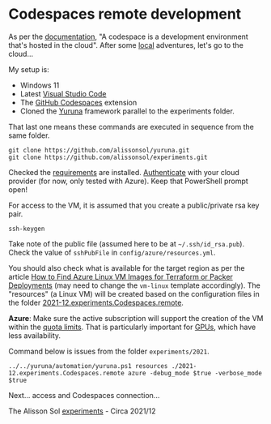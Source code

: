# Codespaces remote development

As per the [documentation](https://docs.github.com/en/codespaces/overview), "A codespace is a development environment that's hosted in the cloud". After some [local](./2021-11.experiments.Codespaces.local.md) adventures, let's go to the cloud...

My setup is:

- Windows 11
- Latest [Visual Studio Code](https://code.visualstudio.com/Download)
- The [GitHub Codespaces](https://marketplace.visualstudio.com/items?itemName=GitHub.codespaces) extension
- Cloned the [Yuruna](https://github.com/alissonsol/yuruna) framework parallel to the experiments folder.

That last one means these commands are executed in sequence from the same folder.

```shell
git clone https://github.com/alissonsol/yuruna.git
git clone https://github.com/alissonsol/experiments.git
```

Checked the [requirements](https://github.com/alissonsol/yuruna/blob/main/docs/requirements.md) are installed. [Authenticate](https://github.com/alissonsol/yuruna/blob/main/docs/authenticate.md) with your cloud provider (for now, only tested with Azure). Keep that PowerShell prompt open!

For access to the VM, it is assumed that you create a public/private rsa key pair.

```shell
ssh-keygen
```

Take note of the public file (assumed here to be at `~/.ssh/id_rsa.pub`). Check the value of `sshPubFile` in `config/azure/resources.yml`.

You should also check what is available for the target region as per the article [How to Find Azure Linux VM Images for Terraform or Packer Deployments](https://gmusumeci.medium.com/how-to-find-azure-linux-vm-images-for-terraform-or-packer-deployments-24e8e0ac68a) (may need to change the `vm-linux` template accordingly). The "resources" (a Linux VM) will be created based on the configuration files in the folder [2021-12.experiments.Codespaces.remote](./2021-12.experiments.Codespaces.remote/).

**Azure**: Make sure the active subscription will support the creation of the VM within the [quota limits](https://docs.microsoft.com/en-us/azure/azure-supportability/per-vm-quota-requests). That is particularly important for [GPUs](https://docs.microsoft.com/en-us/azure/virtual-machines/sizes-gpu), which have less availability.

Command below is issues from the folder `experiments/2021`.

```shell
../../yuruna/automation/yuruna.ps1 resources ./2021-12.experiments.Codespaces.remote azure -debug_mode $true -verbose_mode $true
```

Next... access and Codespaces connection...

The Alisson Sol [experiments](https://github.com/alissonsol/experiments) - Circa 2021/12
